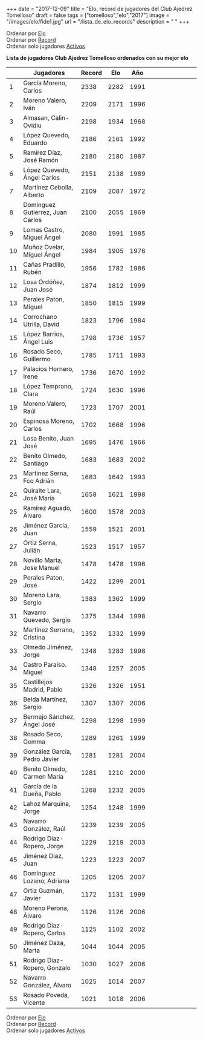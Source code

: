 +++
date = "2017-12-09"
title = "Elo, record de jugadores del Club Ajedrez Tomelloso"
draft = false
tags = ["tomelloso","elo","2017"]
image = "/images/elo/fide1.jpg"
url = "/lista_de_elo_records"
description = " "
+++

Ordenar por [Elo](/lista_elo)  
Ordenar por [Record](/lista_de_elo_records)  
Ordenar solo jugadores [Activos](/lista_de_elo_activos)

**Lista de jugadores Club Ajedrez Tomelloso ordenados con su mejor elo**

|    | Jugadores                        | Record | Elo  | Año  |   |   |   |   |   |   |   |   |
|----|----------------------------------|--------|------|------|---|---|---|---|---|---|---|---|
| 1  | García Moreno, Carlos            | 2338   | 2282 | 1991 |   |   |   |   |   |   |   |   |
| 2  | Moreno Valero, Iván              | 2209   | 2171 | 1996 |   |   |   |   |   |   |   |   |
| 3  | Almasan, Calin-Ovidiu            | 2198   | 1934 | 1968 |   |   |   |   |   |   |   |   |
| 4  | López Quevedo, Eduardo           | 2186   | 2161 | 1992 |   |   |   |   |   |   |   |   |
| 5  | Ramírez Díaz, José Ramón         | 2180   | 2180 | 1987 |   |   |   |   |   |   |   |   |
| 6  | López Quevedo, Ángel Carlos      | 2151   | 2138 | 1989 |   |   |   |   |   |   |   |   |
| 7  | Martínez Cebolla, Alberto        | 2109   | 2087 | 1972 |   |   |   |   |   |   |   |   |
| 8  | Domínguez Gutierrez, Juan Carlos | 2100   | 2055 | 1969 |   |   |   |   |   |   |   |   |
| 9  | Lomas Castro, Miguel Ángel       | 2080   | 1991 | 1985 |   |   |   |   |   |   |   |   |
| 10 | Muñoz Ovelar, Miguel Ángel       | 1984   | 1905 | 1976 |   |   |   |   |   |   |   |   |
| 11 | Cañas Pradillo, Rubén            | 1956   | 1782 | 1986 |   |   |   |   |   |   |   |   |
| 12 | Losa Ordóñez, Juan José          | 1874   | 1812 | 1999 |   |   |   |   |   |   |   |   |
| 13 | Perales Paton, Miguel            | 1850   | 1815 | 1999 |   |   |   |   |   |   |   |   |
| 14 | Corrochano Utrilla, David        | 1823   | 1796 | 1984 |   |   |   |   |   |   |   |   |
| 15 | López Barrios, Ángel Luis        | 1798   | 1736 | 1957 |   |   |   |   |   |   |   |   |
| 16 | Rosado Seco, Guillermo           | 1785   | 1711 | 1993 |   |   |   |   |   |   |   |   |
| 17 | Palacios Hornero, Irene          | 1736   | 1670 | 1992 |   |   |   |   |   |   |   |   |
| 18 | López Temprano, Clara            | 1724   | 1630 | 1996 |   |   |   |   |   |   |   |   |
| 19 | Moreno Valero, Raúl              | 1723   | 1707 | 2001 |   |   |   |   |   |   |   |   |
| 20 | Espinosa Moreno, Carlos          | 1702   | 1668 | 1996 |   |   |   |   |   |   |   |   |
| 21 | Losa Benito, Juan José           | 1695   | 1476 | 1966 |   |   |   |   |   |   |   |   |
| 22 | Benito Olmedo, Santiago          | 1683   | 1683 | 2002 |   |   |   |   |   |   |   |   |
| 23 | Martinez Serna, Fco Adrián       | 1683   | 1642 | 1993 |   |   |   |   |   |   |   |   |
| 24 | Quiralte Lara, José María        | 1658   | 1621 | 1998 |   |   |   |   |   |   |   |   |
| 25 | Ramírez Aguado, Álvaro           | 1600   | 1578 | 2003 |   |   |   |   |   |   |   |   |
| 26 | Jiménez García, Juan             | 1559   | 1521 | 2001 |   |   |   |   |   |   |   |   |
| 27 | Ortiz Serna, Julián              | 1523   | 1517 | 1957 |   |   |   |   |   |   |   |   |
| 28 | Novillo Marta, Jose Manuel       | 1478   | 1478 | 1996 |   |   |   |   |   |   |   |   |
| 29 | Perales Paton, José              | 1422   | 1299 | 2001 |   |   |   |   |   |   |   |   |
| 30 | Moreno Lara, Sergio              | 1383   | 1362 | 1999 |   |   |   |   |   |   |   |   |
| 31 | Navarro Quevedo, Sergio          | 1375   | 1344 | 1998 |   |   |   |   |   |   |   |   |
| 32 | Martínez Serrano, Cristina       | 1352   | 1332 | 1999 |   |   |   |   |   |   |   |   |
| 33 | Olmedo Jiménez, Jorge            | 1348   | 1283 | 1998 |   |   |   |   |   |   |   |   |
| 34 | Castro Paraíso. Miguel           | 1348   | 1257 | 2005 |   |   |   |   |   |   |   |   |
| 35 | Castillejos Madrid, Pablo        | 1326   | 1326 | 1951 |   |   |   |   |   |   |   |   |
| 36 | Belda Martínez, Sergio           | 1307   | 1307 | 2006 |   |   |   |   |   |   |   |   |
| 37 | Bermejo Sánchez, Ángel José      | 1298   | 1298 | 1999 |   |   |   |   |   |   |   |   |
| 38 | Rosado Seco, Gemma               | 1289   | 1261 | 1999 |   |   |   |   |   |   |   |   |
| 39 | González García, Pedro Javier    | 1281   | 1281 | 2004 |   |   |   |   |   |   |   |   |
| 40 | Benito Olmedo, Carmen María      | 1281   | 1210 | 2000 |   |   |   |   |   |   |   |   |
| 41 | García de la Dueña, Pablo        | 1268   | 1232 | 2005 |   |   |   |   |   |   |   |   |
| 42 | Lahoz Marquina, Jorge            | 1254   | 1248 | 1999 |   |   |   |   |   |   |   |   |
| 43 | Navarro González, Raúl           | 1239   | 1239 | 2005 |   |   |   |   |   |   |   |   |
| 44 | Rodrigo Díaz-Ropero, Jorge       | 1229   | 1219 | 2003 |   |   |   |   |   |   |   |   |
| 45 | Jiménez Díaz, Juan               | 1223   | 1223 | 2007 |   |   |   |   |   |   |   |   |
| 46 | Domínguez Lozano, Adriana        | 1205   | 1205 | 2007 |   |   |   |   |   |   |   |   |
| 47 | Ortiz Guzmán, Javier             | 1172   | 1131 | 1999 |   |   |   |   |   |   |   |   |
| 48 | Moreno Perona, Álvaro            | 1126   | 1126 | 2006 |   |   |   |   |   |   |   |   |
| 49 | Rodrigo Díaz-Ropero, Carlos      | 1125   | 1102 | 2002 |   |   |   |   |   |   |   |   |
| 50 | Jiménez Daza, Marta              | 1044   | 1044 | 2005 |   |   |   |   |   |   |   |   |
| 51 | Rodrigo Díaz-Ropero, Gonzalo     | 1030   | 1027 | 2006 |   |   |   |   |   |   |   |   |
| 52 | Navarro González, Álvaro         | 1025   | 1014 | 2007 |   |   |   |   |   |   |   |   |
| 53 | Rosado Poveda, Vicente           | 1021   | 1018 | 2006 |   |   |   |   |   |   |   |   |

Ordenar por [Elo](/lista_elo)  
Ordenar por [Record](/lista_de_elo_records)  
Ordenar solo jugadores [Activos](/lista_de_elo_activos)
